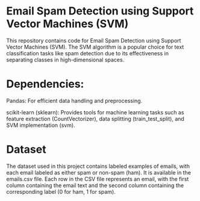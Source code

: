 # Email Spam Detection using Support Vector Machines (SVM)

This repository contains code for Email Spam Detection using Support Vector Machines (SVM). The SVM algorithm is a popular choice for text classification tasks like spam detection due to its effectiveness in separating classes in high-dimensional spaces.


# Dependencies:

Pandas: For efficient data handling and preprocessing.
    
scikit-learn (sklearn): Provides tools for machine learning tasks such as feature extraction (CountVectorizer), data splitting (train_test_split), and SVM implementation (svm).


# Dataset

The dataset used in this project contains labeled examples of emails, with each email labeled as either spam or non-spam (ham). It is available in the emails.csv file. Each row in the CSV file represents an email, with the first column containing the email text and the second column containing the corresponding label (0 for ham, 1 for spam).